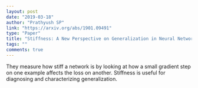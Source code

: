 ```yaml
---
layout: post
date: "2019-03-18"
author: "Prathyush SP"
link: "https://arxiv.org/abs/1901.09491"
type: "Paper"
title: "Stiffness: A New Perspective on Generalization in Neural Networks"
tags: ""
comments: true
---
```

They measure how stiff a network is by looking at how a small gradient step on one example affects the loss on another. Stiffness is useful for diagnosing and characterizing generalization. 